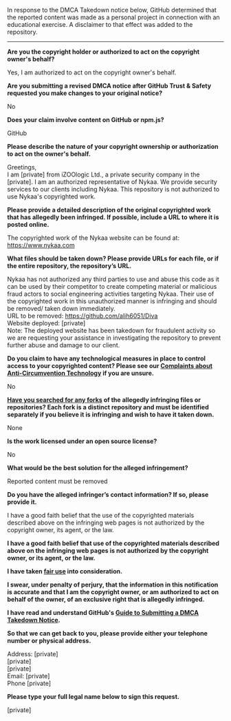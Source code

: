 In response to the DMCA Takedown notice below, GitHub determined that the reported content was made as a personal project in connection with an educational exercise. A disclaimer to that effect was added to the repository.

---

**Are you the copyright holder or authorized to act on the copyright owner's behalf?**

Yes, I am authorized to act on the copyright owner's behalf.

**Are you submitting a revised DMCA notice after GitHub Trust & Safety requested you make changes to your original notice?**

No

**Does your claim involve content on GitHub or npm.js?**

GitHub

**Please describe the nature of your copyright ownership or authorization to act on the owner's behalf.**

Greetings,  
I am [private] from iZOOlogic Ltd., a private security company in the [private]. I am an authorized representative of Nykaa.
We provide security services to our clients including Nykaa. This repository is not authorized to use Nykaa's copyrighted work.

**Please provide a detailed description of the original copyrighted work that has allegedly been infringed. If possible, include a URL to where it is posted online.**

The copyrighted work of the Nykaa website can be found at: https://www.nykaa.com

**What files should be taken down? Please provide URLs for each file, or if the entire repository, the repository’s URL.**

Nykaa has not authorized any third parties to use and abuse this code as it can be used by their competitor to create competing material or malicious fraud actors to social engineering activities targeting Nykaa. Their use of the copyrighted work in this unauthorized manner is infringing and should be removed/ taken down immediately.  
URL to be removed: https://github.com/alih6051/Diva  
Website deployed: [private]  
Note: The deployed website has been takedown for fraudulent activity so we are requesting your assistance in investigating the repository to prevent further abuse and damage to our client.

**Do you claim to have any technological measures in place to control access to your copyrighted content? Please see our <a href="https://docs.github.com/articles/guide-to-submitting-a-dmca-takedown-notice#complaints-about-anti-circumvention-technology">Complaints about Anti-Circumvention Technology</a> if you are unsure.**

No

**<a href="https://docs.github.com/articles/dmca-takedown-policy#b-what-about-forks-or-whats-a-fork">Have you searched for any forks</a> of the allegedly infringing files or repositories? Each fork is a distinct repository and must be identified separately if you believe it is infringing and wish to have it taken down.**

None

**Is the work licensed under an open source license?**

No

**What would be the best solution for the alleged infringement?**

Reported content must be removed

**Do you have the alleged infringer’s contact information? If so, please provide it.**

I have a good faith belief that the use of the copyrighted materials described above on the infringing web pages is not authorized by the copyright owner, its agent, or the law.

**I have a good faith belief that use of the copyrighted materials described above on the infringing web pages is not authorized by the copyright owner, or its agent, or the law.**

**I have taken <a href="https://www.lumendatabase.org/topics/22">fair use</a> into consideration.**

**I swear, under penalty of perjury, that the information in this notification is accurate and that I am the copyright owner, or am authorized to act on behalf of the owner, of an exclusive right that is allegedly infringed.**

**I have read and understand GitHub's <a href="https://docs.github.com/articles/guide-to-submitting-a-dmca-takedown-notice/">Guide to Submitting a DMCA Takedown Notice</a>.**

**So that we can get back to you, please provide either your telephone number or physical address.**

Address: [private]  
[private]  
[private]  
Email: [private]  
Phone [private]  

**Please type your full legal name below to sign this request.**

[private]  
